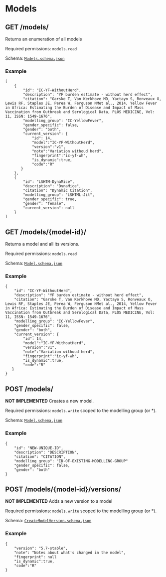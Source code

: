 # Models
## GET /models/
Returns an enumeration of all models

Required permissions: `models.read`

Schema: [`Models.schema.json`](../schemas/Models.schema.json)

### Example
    [
        { 
            "id": "IC-YF-WithoutHerd",
            "description": "YF burden estimate - without herd effect",
            "citation": "Garske T, Van Kerkhove MD, Yactayo S, Ronveaux O, Lewis RF, Staples JE, Perea W, Ferguson NMet al., 2014, Yellow Fever in Africa: Estimating the Burden of Disease and Impact of Mass Vaccination from Outbreak and Serological Data, PLOS MEDICINE, Vol: 11, ISSN: 1549-1676",
            "modelling_group": "IC-YellowFever",
            "gender_specific": false,
            "gender": "both",
            "current_version": {
                "id": 14,
                "model":"IC-YF-WithoutHerd",
                "version":"v1",
                "note":"Variation withoud herd",
                "fingerprint":"ic-yf-wh",
                "is_dynamic":true,
                "code":"R"
           }
        },
        { 
            "id": "LSHTM-DynaMice",
            "description": "DynaMice",
            "citation": "Dynamic Citation",
            "modelling_group": "LSHTML-Jit",
            "gender_specific": true,
            "gender": "female",
            "current_version": null
        }
    ]

## GET /models/{model-id}/
Returns a model and all its versions.

Required permissions: `models.read`

Schema: [`Model.schema.json`](../schemas/Model.schema.json)

### Example
    { 
        "id": "IC-YF-WithoutHerd",
        "description": "YF burden estimate - without herd effect",
        "citation": "Garske T, Van Kerkhove MD, Yactayo S, Ronveaux O, Lewis RF, Staples JE, Perea W, Ferguson NMet al., 2014, Yellow Fever in Africa: Estimating the Burden of Disease and Impact of Mass Vaccination from Outbreak and Serological Data, PLOS MEDICINE, Vol: 11, ISSN: 1549-1676",
        "modelling_group": "IC-YellowFever",
        "gender_specific": false,
        "gender": "both",
        "current_version": {
            "id": 14,
            "model":"IC-YF-WithoutHerd",
            "version":"v1",
            "note":"Variation withoud herd",
            "fingerprint":"ic-yf-wh",
            "is_dynamic":true,
            "code":"R"
       }
    }
## POST /models/
**NOT IMPLEMENTED**
Creates a new model.

Required permissions: `models.write` scoped to the modelling group (or *).

Schema: [`Model.schema.json`](../schemas/Model.schema.json)

### Example
    { 
        "id": "NEW-UNIQUE-ID",
        "description": "DESCRIPTION",
        "citation": "CITATION",
        "modelling_group": "ID-OF-EXISTING-MODELLING-GROUP"
        "gender_specific": false,
        "gender": "both"
    }

## POST /models/{model-id}/versions/
**NOT IMPLEMENTED**
Adds a new version to a model

Required permissions: `models.write` scoped to the modelling group (or *).

Schema: [`CreateModelVersion.schema.json`](../schemas/CreateModelVersion.schema.json)

### Example
    {
        "version": "5.7-stable",
        "note": "Notes about what's changed in the model",
        "fingerprint": null
        "is_dynamic":true,
        "code":"R"
    }
    
